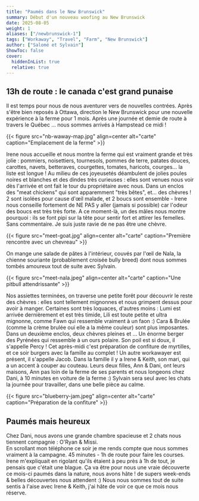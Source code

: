 ```yaml
---
title: "Paumés dans le New Brunswick" 
summary: Début d'un nouveau woofing au New Brunswick
date: 2025-08-05
weight: 1
aliases: ["/newbrunswick-1"]
tags: ["Workaway", "Travel", "Farm", "New Brunswick"]
author: ["Salomé et Sylvain"]
ShowToc: false
cover:
  hiddenInList: true
  relative: true
---
```


## 13h de route : le canada c'est grand punaise

Il est temps pour nous de nous aventurer vers de nouvelles contrées. Après s'être bien reposés à Ottawa, direction le New Brunswick pour une nouvelle expérience à la ferme pour 1 mois. Après une journée et demie de route à travers le Québec ... nous sommes arrivés à Hampstead ce midi ! 

{{< figure src="nb-waway-map.jpg" align=center alt="carte" caption="Emplacement de la ferme" >}}

Irene nous accueille et nous montre la ferme qui est vraiment grande et très jolie : pommiers, noisettiers, tournesols, pommes de terre, patates douces, carottes, navets, betteraves, courgettes, tomates, haricots, courges... la liste est longue ! Au milieu de ces joyeusetés déambulent de jolies poules noires et blanches et des dindes très curieuses : elles sont venues nous voir dès l'arrivée et ont fait le tour du propriétaire avec nous. Dans un enclos des "meat chickens" qui sont apparemment "très bêtes", et... des chèvres ! 2 sont isolées pour cause d'œil malade, et 2 boucs sont ensemble - Irene nous conseille fortement de NE PAS y aller (jamais si possible) car l'odeur des boucs est très très forte. A ce moment-là, un des mâles nous montre pourquoi : ils se font pipi sur la tête pour sentir fort et attirer les femelles. Sans commentaire. Je suis juste ravie de ne pas être une chèvre.

{{< figure src="meet-goat.jpg" align=center alt="carte" caption="Première rencontre avec un chevreau" >}}

On mange une salade de pâtes à l'intérieur, couvés par l'œil de Nala, la chienne souriante (probablement croisée bully breed) dont nous sommes tombés amoureux tout de suite avec Sylvain. 

{{< figure src="meet-nala.jpeg" align=center alt="carte" caption="Une pitbull attendrissante" >}}

Nos assiettes terminées, on traverse une petite forêt pour découvrir le reste des chèvres : elles sont tellement mignonnes et nous grimpent dessus pour avoir à manger. Certaines sont très loquaces, d'autres moins : Lumi est arrivée dernièrement et est très timide, Lili est toute petite et ultra mignonne, comme Fawn qui ressemble vraiment à un faon :) Cara & Brulée (comme la crème brulée oui elle a la même couleur) sont plus imposantes. Dans un deuxième enclos, deux chèvres pleines et ... Un énorme berger des Pyrénées qui ressemble à un ours polaire. Son poil est si doux, il s'appelle Percy !
Cet après-midi c'est préparation de confiture de myrtilles, et ce soir burgers avec la famille au complet ! Un autre workawayer est présent, il s'appelle Jacob. Dans la famille il y a Irene & Keith, son mari, qui a un accent à couper au couteau. Leurs deux filles, Ann  & Dani, ont leurs maisons, Ann pas loin de la ferme de ses parents et nous longeons chez Dani, à 10 minutes en voiture de la ferme :) Sylvain sera seul avec les chats la journée pour travailler, dans une belle pièce au calme.

{{< figure src="blueberry-jam.jpeg" align=center alt="carte" caption="Préparation de la confiture" >}}

## Paumés mais heureux

Chez Dani, nous avons une grande chambre spacieuse et 2 chats nous tiennent compagnie : O'Ryan & Missi.    
En scrollant mon téléphone ce soir je me rends compte que nous sommes vraiment à la campagne. 45 minutes - 1h de route pour faire les courses. Irene m'expliquait en rigolant qu'ils étaient à peu près à 1h de tout, je pensais que c'était une blague. Ça va être pour nous une vraie découverte ce mois-ci paumés dans la nature, nous avons hâte ! de supers week-ends & belles découvertes nous attendent :) 
Nous nous sommes tout de suite sentis à l'aise avec Irene & Keith, j'ai hâte de voir ce que ce mois nous réserve. 

